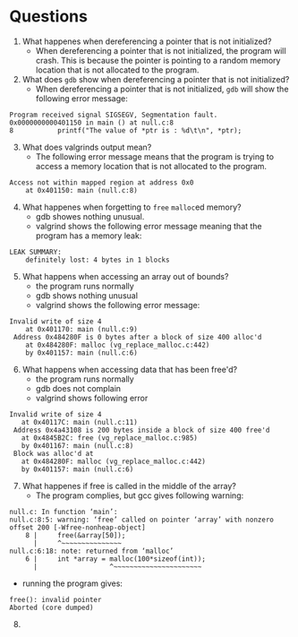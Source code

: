 # Questions
1. What happenes when dereferencing a pointer that is not initialized?
    - When dereferencing a pointer that is not initialized, the program will crash. This is because the pointer is pointing to a random memory location that is not allocated to the program.
2. What does `gdb` show when dereferencing a pointer that is not initialized?
    - When dereferencing a pointer that is not initialized, `gdb` will show the following error message: 
```
Program received signal SIGSEGV, Segmentation fault.
0x0000000000401150 in main () at null.c:8
8           printf("The value of *ptr is : %d\t\n", *ptr);
```
3. What does valgrinds output mean?
    - The following error message means that the program is trying to access a memory location that is not allocated to the program.
```
Access not within mapped region at address 0x0
    at 0x401150: main (null.c:8)
```
4. What happenes when forgetting to `free` `malloc`ed memory?
    - gdb showes nothing unusual.
    - valgrind shows the following error message meaning that the program has a memory leak:
```
LEAK SUMMARY:
    definitely lost: 4 bytes in 1 blocks
```
5. What happens when accessing an array out of bounds?
    - the program runs normally
    - gdb shows nothing unusual
    - valgrind shows the following error message:
```
Invalid write of size 4
    at 0x401170: main (null.c:9)
 Address 0x484280F is 0 bytes after a block of size 400 alloc'd
    at 0x484280F: malloc (vg_replace_malloc.c:442)
    by 0x401157: main (null.c:6)
```
6. What happens when accessing data that has been free'd?
    - the program runs normally
    - gdb does not complain
    - valgrind shows following error
```
Invalid write of size 4
   at 0x40117C: main (null.c:11)
 Address 0x4a43108 is 200 bytes inside a block of size 400 free'd
   at 0x4845B2C: free (vg_replace_malloc.c:985)
   by 0x401167: main (null.c:8)
 Block was alloc'd at
   at 0x484280F: malloc (vg_replace_malloc.c:442)
   by 0x401157: main (null.c:6)
```
7. What happenes if free is called in the middle of the array?
    - The program complies, but gcc gives following warning:
```
null.c: In function ‘main’:
null.c:8:5: warning: ‘free’ called on pointer ‘array’ with nonzero offset 200 [-Wfree-nonheap-object]
    8 |     free(&array[50]);
      |     ^~~~~~~~~~~~~~~~
null.c:6:18: note: returned from ‘malloc’
    6 |     int *array = malloc(100*sizeof(int));
      |                  ^~~~~~~~~~~~~~~~~~~~~~~
```
- running the program gives:
```
free(): invalid pointer
Aborted (core dumped)
```
8. 
